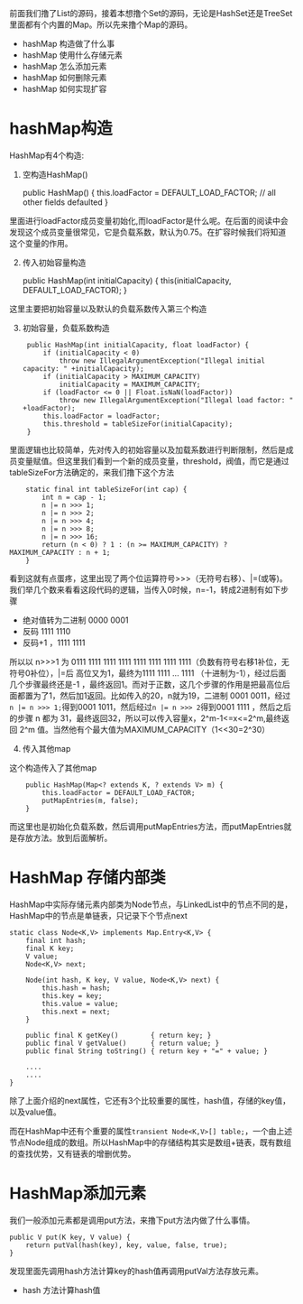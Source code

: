 前面我们撸了List的源码，接着本想撸个Set的源码，无论是HashSet还是TreeSet里面都有个内置的Map。所以先来撸个Map的源码。

- hashMap 构造做了什么事
- hashMap 使用什么存储元素
- hashMap 怎么添加元素
- hashMap 如何删除元素
- hashMap 如何实现扩容

# hashMap构造 #

HashMap有4个构造:

1. 空构造HashMap() 
	
	public HashMap() {
        this.loadFactor = DEFAULT_LOAD_FACTOR; // all other fields defaulted
    }

里面进行loadFactor成员变量初始化,而loadFactor是什么呢。在后面的阅读中会发现这个成员变量很常见，它是负载系数，默认为0.75。在扩容时候我们将知道这个变量的作用。

2. 传入初始容量构造

	public HashMap(int initialCapacity) {
        this(initialCapacity, DEFAULT_LOAD_FACTOR);
    }

这里主要把初始容量以及默认的负载系数传入第三个构造

3. 初始容量，负载系数构造

		public HashMap(int initialCapacity, float loadFactor) {
        	if (initialCapacity < 0)
            	throw new IllegalArgumentException("Illegal initial capacity: " +initialCapacity);
        	if (initialCapacity > MAXIMUM_CAPACITY)
            	initialCapacity = MAXIMUM_CAPACITY;
        	if (loadFactor <= 0 || Float.isNaN(loadFactor))
            	throw new IllegalArgumentException("Illegal load factor: " +loadFactor);
        	this.loadFactor = loadFactor;
        	this.threshold = tableSizeFor(initialCapacity);
    	}
 里面逻辑也比较简单，先对传入的初始容量以及加载系数进行判断限制，然后是成员变量赋值。但这里我们看到一个新的成员变量，threshold，阀值，而它是通过tableSizeFor方法确定的，来我们撸下这个方法

		static final int tableSizeFor(int cap) {
        	int n = cap - 1;
        	n |= n >>> 1;
        	n |= n >>> 2;
        	n |= n >>> 4;
        	n |= n >>> 8;
        	n |= n >>> 16;
        	return (n < 0) ? 1 : (n >= MAXIMUM_CAPACITY) ? MAXIMUM_CAPACITY : n + 1;
    	}

看到这就有点蛋疼，这里出现了两个位运算符号>>>（无符号右移）、|=(或等)。我们举几个数来看看这段代码的逻辑，当传入0时候，n=-1，转成2进制有如下步骤
- 绝对值转为二进制 0000 0001
- 反码	1111 1110
- 反码+1  ，1111 1111

所以以 n>>>1 为 0111 1111 1111 1111 1111 1111 1111 1111（负数有符号右移1补位，无符号0补位），|=后 高位又为1，最终为1111 1111 ... 1111 （十进制为-1），经过后面几个步骤最终还是-1 ，最终返回1。而对于正数，这几个步骤的作用是把最高位后面都置为了1，然后加1返回。比如传入的20，n就为19，二进制 0001 0011，经过`n |= n >>> 1;`得到0001 1011，然后经过`n |= n >>> 2`得到0001 1111 ，然后之后的步骤 n 都为 31，最终返回32，所以可以传入容量x，2^m-1<=x<=2^m,最终返回 2^m 值。当然他有个最大值为MAXIMUM_CAPACITY（1<<30=2^30）


4. 传入其他map

这个构造传入了其他map

		public HashMap(Map<? extends K, ? extends V> m) {
        	this.loadFactor = DEFAULT_LOAD_FACTOR;
        	putMapEntries(m, false);
    	}

而这里也是初始化负载系数，然后调用putMapEntries方法，而putMapEntries就是存放方法。放到后面解析。

# HashMap 存储内部类 #

HashMap中实际存储元素内部类为Node节点，与LinkedList中的节点不同的是，HashMap中的节点是单链表，只记录下个节点next

	static class Node<K,V> implements Map.Entry<K,V> {
        final int hash;
        final K key;
        V value;
        Node<K,V> next;

        Node(int hash, K key, V value, Node<K,V> next) {
            this.hash = hash;
            this.key = key;
            this.value = value;
            this.next = next;
        }

        public final K getKey()        { return key; }
        public final V getValue()      { return value; }
        public final String toString() { return key + "=" + value; }
		
		....
        ....
    }

除了上面介绍的next属性，它还有3个比较重要的属性，hash值，存储的key值，以及value值。


而在HashMap中还有个重要的属性`transient Node<K,V>[] table;`，一个由上述节点Node组成的数组。所以HashMap中的存储结构其实是数组+链表，既有数组的查找优势，又有链表的增删优势。


# HashMap添加元素 #

我们一般添加元素都是调用put方法，来撸下put方法内做了什么事情。

	public V put(K key, V value) {
        return putVal(hash(key), key, value, false, true);
    }

发现里面先调用hash方法计算key的hash值再调用putVal方法存放元素。

- hash 方法计算hash值

